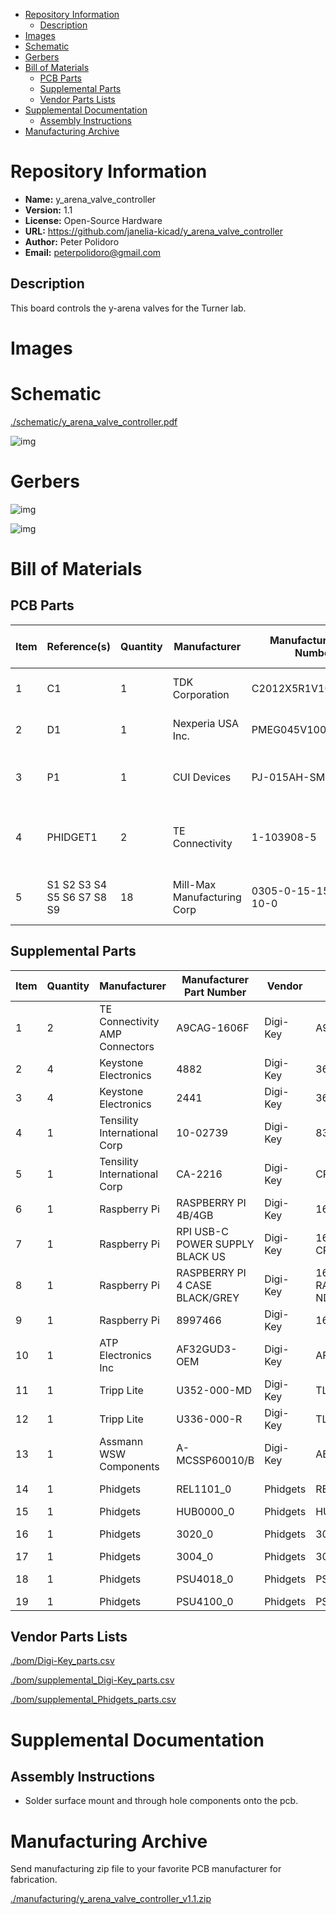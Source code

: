 - [Repository Information](#org874c973)
  - [Description](#org3950f04)
- [Images](#orgedf74d4)
- [Schematic](#org2f77c9b)
- [Gerbers](#org019446a)
- [Bill of Materials](#orga5cb67d)
  - [PCB Parts](#org4cb2c4d)
  - [Supplemental Parts](#org2a95b30)
  - [Vendor Parts Lists](#orga997931)
- [Supplemental Documentation](#orgbca9ae1)
  - [Assembly Instructions](#orgb8a6380)
- [Manufacturing Archive](#org534ef92)



<a id="org874c973"></a>

# Repository Information

-   **Name:** y\_arena\_valve\_controller
-   **Version:** 1.1
-   **License:** Open-Source Hardware
-   **URL:** <https://github.com/janelia-kicad/y_arena_valve_controller>
-   **Author:** Peter Polidoro
-   **Email:** peterpolidoro@gmail.com


<a id="org3950f04"></a>

## Description

This board controls the y-arena valves for the Turner lab.


<a id="orgedf74d4"></a>

# Images


<a id="org2f77c9b"></a>

# Schematic

[./schematic/y\_arena\_valve\_controller.pdf](./schematic/y_arena_valve_controller.pdf)

![img](./schematic/images/schematic00.png)


<a id="org019446a"></a>

# Gerbers

![img](./gerbers/images/gerbers00.png)

![img](./gerbers/images/gerbers01.png)


<a id="orga5cb67d"></a>

# Bill of Materials


<a id="org4cb2c4d"></a>

## PCB Parts

| Item | Reference(s)               | Quantity | Manufacturer                | Manufacturer Part Number | Vendor   | Vendor Part Number | Description                    | Package            |
|---- |-------------------------- |-------- |--------------------------- |------------------------ |-------- |------------------ |------------------------------ |------------------ |
| 1    | C1                         | 1        | TDK Corporation             | C2012X5R1V106K085AC      | Digi-Key | 445-14417-1-ND     | CAP CER 10UF 35V X5R           | 0805 (2012 Metric) |
| 2    | D1                         | 1        | Nexperia USA Inc.           | PMEG045V100EPDZ          | Digi-Key | 1727-1904-1-ND     | DIODE SCHOTTKY 45V 10A         | CFP15              |
| 3    | P1                         | 1        | CUI Devices                 | PJ-015AH-SMT-TR          | Digi-Key | CP-015AHPJ-CT-ND   | CONN PWR JACK 2X5.5MM SOLDER   |                    |
| 4    | PHIDGET1                   | 2        | TE Connectivity             | 1-103908-5               | Digi-Key | A28514-ND          | CONN HEADER VERT 16POS 2.54MM  |                    |
| 5    | S1 S2 S3 S4 S5 S6 S7 S8 S9 | 18       | Mill-Max Manufacturing Corp | 0305-0-15-15-47-27-10-0  | Digi-Key | ED90331-ND         | CONN PIN RCPT .025-.037 SOLDER |                    |


<a id="org2a95b30"></a>

## Supplemental Parts

| Item | Quantity | Manufacturer                   | Manufacturer Part Number        | Vendor   | Vendor Part Number                 | Description                            |
|---- |-------- |------------------------------ |------------------------------- |-------- |---------------------------------- |-------------------------------------- |
| 1    | 2        | TE Connectivity AMP Connectors | A9CAG-1606F                     | Digi-Key | A9CAG-1606F-ND                     | FLEX CABLE - AFG16G/AF16/AFE16T        |
| 2    | 4        | Keystone Electronics           | 4882                            | Digi-Key | 36-4882CT-ND                       | ROUND STANDOFF #4-40 STEEL 1/8IN       |
| 3    | 4        | Keystone Electronics           | 2441                            | Digi-Key | 36-2441-ND                         | SHLDR SCREW RND HEAD HEX #4-40         |
| 4    | 1        | Tensility International Corp   | 10-02739                        | Digi-Key | 839-1474-ND                        | SPLITTER 5.5X2.1MM F TO X4 M           |
| 5    | 1        | Tensility International Corp   | CA-2216                         | Digi-Key | CP-2216-ND                         | CABLE ASSY 5.5X2.1MM M/F 3FT           |
| 6    | 1        | Raspberry Pi                   | RASPBERRY PI 4B/4GB             | Digi-Key | 1690-RASPBERRYPI4B/4GB-ND          | RASPBERRY PI 4B/4GB                    |
| 7    | 1        | Raspberry Pi                   | RPI USB-C POWER SUPPLY BLACK US | Digi-Key | 1690-RPIUSB-CPOWERSUPPLYBLACKUS-ND | RPI USB-C POWER SUPPLY BLACK US        |
| 8    | 1        | Raspberry Pi                   | RASPBERRY PI 4 CASE BLACK/GREY  | Digi-Key | 1690-RASPBERRYPI4CASEBLACK/GREY-ND | RASPBERRY PI 4 CASE BLACK/GREY         |
| 9    | 1        | Raspberry Pi                   | 8997466                         | Digi-Key | 1690-1007-ND                       | RASPBERRY PI 7" TOUCH SCREEN LCD       |
| 10   | 1        | ATP Electronics Inc            | AF32GUD3-OEM                    | Digi-Key | AF32GUD3-OEM-ND                    | MEM CARD MICROSD 32GB CLS 10 MLC       |
| 11   | 1        | Tripp Lite                     | U352-000-MD                     | Digi-Key | TL825-ND                           | USB 3.0 MULTI-DRIVE SD CF MS           |
| 12   | 1        | Tripp Lite                     | U336-000-R                      | Digi-Key | TL824-ND                           | USB 3.0 TO ETHERNET ADAPTER            |
| 13   | 1        | Assmann WSW Components         | A-MCSSP60010/B                  | Digi-Key | AE10190-ND                         | CABLE MOD 8P8C PLUG-PLUG 3.28FT        |
| 14   | 1        | Phidgets                       | REL1101\_0                      | Phidgets | REL1101\_0                         | 16x Isolated Solid State Relay Phidget |
| 15   | 1        | Phidgets                       | HUB0000\_0                      | Phidgets | HUB0000\_0                         | VINT Hub Phidget                       |
| 16   | 1        | Phidgets                       | 3020\_0                         | Phidgets | 3020\_0                            | Mini-USB Cable 450cm 20AWG             |
| 17   | 1        | Phidgets                       | 3004\_0                         | Phidgets | 3004\_0                            | Phidget Cable 350cm                    |
| 18   | 1        | Phidgets                       | PSU4018\_0                      | Phidgets | PSU4018\_0                         | Power Supply 12VDC 5A                  |
| 19   | 1        | Phidgets                       | PSU4100\_0                      | Phidgets | PSU4100\_0                         | US Supply Plug Cord                    |


<a id="orga997931"></a>

## Vendor Parts Lists

[./bom/Digi-Key\_parts.csv](./bom/Digi-Key_parts.csv)

[./bom/supplemental\_Digi-Key\_parts.csv](./bom/supplemental_Digi-Key_parts.csv)

[./bom/supplemental\_Phidgets\_parts.csv](./bom/supplemental_Phidgets_parts.csv)


<a id="orgbca9ae1"></a>

# Supplemental Documentation


<a id="orgb8a6380"></a>

## Assembly Instructions

-   Solder surface mount and through hole components onto the pcb.


<a id="org534ef92"></a>

# Manufacturing Archive

Send manufacturing zip file to your favorite PCB manufacturer for fabrication.

[./manufacturing/y\_arena\_valve\_controller\_v1.1.zip](./manufacturing/y_arena_valve_controller_v1.1.zip)
